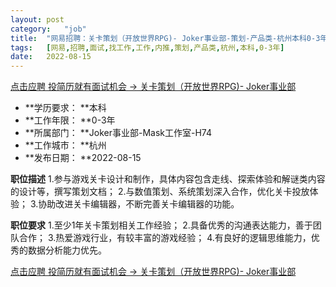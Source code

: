 ```yaml
---
layout:	post
category:	"job"
title:	"网易招聘：关卡策划（开放世界RPG)- Joker事业部-策划-产品类-杭州本科0-3年"
tags:	[网易,招聘,面试,找工作,工作,内推,策划,产品类,杭州,本科,0-3年]
date:	2022-08-15
---
```


[点击应聘 投简历就有面试机会 -> 关卡策划（开放世界RPG)- Joker事业部](http://mobile.bole.netease.com/bole/boleDetail?id=42304&employeeId=346f03c3cda5f04c&key=all)



- **学历要求： **本科
- **工作年限： **0-3年
- **所属部门： **Joker事业部-Mask工作室-H74
- **工作城市： **杭州
- **发布日期： **2022-08-15



**职位描述**
1.参与游戏关卡设计和制作，具体内容包含走线、探索体验和解谜类内容的设计等，撰写策划文档；
2.与数值策划、系统策划深入合作，优化关卡投放体验；
3.协助改进关卡编辑器，不断完善关卡编辑器的功能。



**职位要求**
1.至少1年关卡策划相关工作经验；
2.具备优秀的沟通表达能力，善于团队合作；
3.热爱游戏行业，有较丰富的游戏经验；
4.有良好的逻辑思维能力，优秀的数据分析能力优先。



[点击应聘 投简历就有面试机会 -> 关卡策划（开放世界RPG)- Joker事业部](http://mobile.bole.netease.com/bole/boleDetail?id=42304&employeeId=346f03c3cda5f04c&key=all)